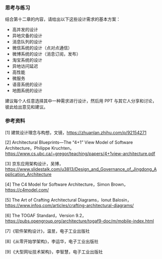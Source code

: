 

### 思考与练习

结合第十二章的内容，请给出以下这些设计需求的基本方案：

  - 高并发的设计
  - 异地灾备的设计
  - 消息队列的设计
  - 微信系统的设计（点对点通信）
  - 微博系统的设计（消息订阅，发布）
  - 淘宝系统的设计
  - 异地访问延迟
  - 高性能
  - 微服务
  - 语音系统的设计
  - 地图系统的设计

建议每个人任意选择其中一种需求进行设计，然后用 PPT 与其它人分享和讨论，彼此给出意见和建议。


### 参考资料

[1] 建筑设计理念与构想，文镜，https://zhuanlan.zhihu.com/p/92154271

[2] Architectural Blueprints—The “4+1” View Model of Software Architecture，Philippe Kruchten，https://www.cs.ubc.ca/~gregor/teaching/papers/4+1view-architecture.pdf

[3] 京东应用架构设计，吴博，https://www.slidestalk.com/u3813/Design_and_Governance_of_Jingdong_Application_Architecture

[4] The C4 Model for Software Architecture，Simon Brown，https://c4model.com/

[5] The Art of Crafting Architectural Diagrams，Ionut Balosin，https://www.infoq.com/articles/crafting-architectural-diagrams/

[6] The TOGAF Standard，Version 9.2，https://pubs.opengroup.org/architecture/togaf9-doc/m/mobile-index.html

[7]《软件架构设计》，温昱，电子工业出版社

[8]《从零开始学架构》，李运华，电子工业出版社

[9]《大型网址技术架构》，李智慧，电子工业出版社
